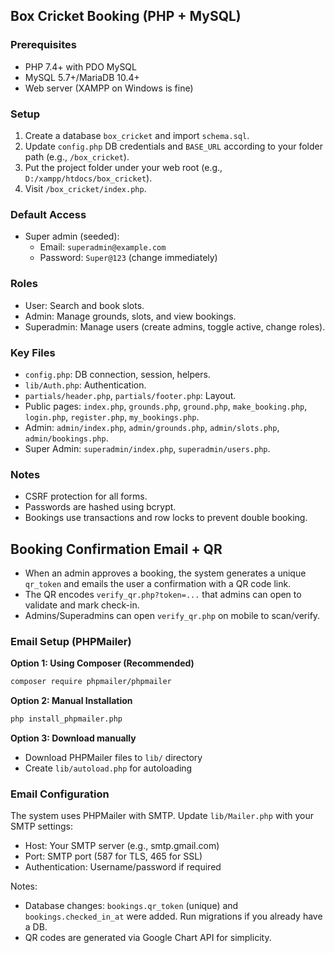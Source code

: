 ## Box Cricket Booking (PHP + MySQL)

### Prerequisites
- PHP 7.4+ with PDO MySQL
- MySQL 5.7+/MariaDB 10.4+
- Web server (XAMPP on Windows is fine)

### Setup
1. Create a database `box_cricket` and import `schema.sql`.
2. Update `config.php` DB credentials and `BASE_URL` according to your folder path (e.g., `/box_cricket`).
3. Put the project folder under your web root (e.g., `D:/xampp/htdocs/box_cricket`).
4. Visit `/box_cricket/index.php`.

### Default Access
- Super admin (seeded):
  - Email: `superadmin@example.com`
  - Password: `Super@123` (change immediately)

### Roles
- User: Search and book slots.
- Admin: Manage grounds, slots, and view bookings.
- Superadmin: Manage users (create admins, toggle active, change roles).

### Key Files
- `config.php`: DB connection, session, helpers.
- `lib/Auth.php`: Authentication.
- `partials/header.php`, `partials/footer.php`: Layout.
- Public pages: `index.php`, `grounds.php`, `ground.php`, `make_booking.php`, `login.php`, `register.php`, `my_bookings.php`.
- Admin: `admin/index.php`, `admin/grounds.php`, `admin/slots.php`, `admin/bookings.php`.
- Super Admin: `superadmin/index.php`, `superadmin/users.php`.

### Notes
- CSRF protection for all forms.
- Passwords are hashed using bcrypt.
- Bookings use transactions and row locks to prevent double booking.

## Booking Confirmation Email + QR

- When an admin approves a booking, the system generates a unique `qr_token` and emails the user a confirmation with a QR code link.
- The QR encodes `verify_qr.php?token=...` that admins can open to validate and mark check-in.
- Admins/Superadmins can open `verify_qr.php` on mobile to scan/verify.

### Email Setup (PHPMailer)

**Option 1: Using Composer (Recommended)**
```bash
composer require phpmailer/phpmailer
```

**Option 2: Manual Installation**
```bash
php install_phpmailer.php
```

**Option 3: Download manually**
- Download PHPMailer files to `lib/` directory
- Create `lib/autoload.php` for autoloading

### Email Configuration

The system uses PHPMailer with SMTP. Update `lib/Mailer.php` with your SMTP settings:
- Host: Your SMTP server (e.g., smtp.gmail.com)
- Port: SMTP port (587 for TLS, 465 for SSL)
- Authentication: Username/password if required

Notes:
- Database changes: `bookings.qr_token` (unique) and `bookings.checked_in_at` were added. Run migrations if you already have a DB.
- QR codes are generated via Google Chart API for simplicity.

